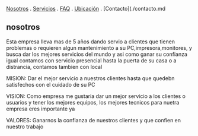 [Nosotros](./nosotros.md) . [Servicios](./servicios.md) . [FAQ](FAQ.md) . [Ubicación](ubicacion.md) . [Contacto](./contacto.md

## nosotros

Esta empresa lleva mas de 5 años dando servio a clientes que tienen problemas o requieren algun mantenimiento a su PC,impresora,monitores, y busca dar los mejores servicios del mundo y asi como ganar su confianza igual contamos con servicio presencial hasta la puerta de su casa o a distrancia, contamos tambien con local 

MISION: Dar el mejor servicio a nuestros clientes hasta que quedebn satisfechos con el cuidado de su PC 

VISION: Como empresa me gustaria dar un mejor servicio a los clientes o usuarios y tener los mejores equipos, los mejores tecnicos para nuetra empresa eres importante ya 

VALORES: Ganarnos la confianza de nuestros clientes y que confien en nuestro trabajo 
